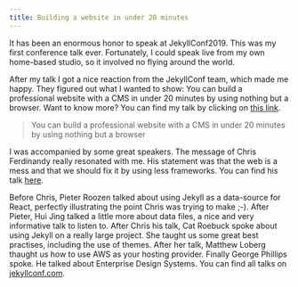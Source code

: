 ```yaml
---
title: Building a website in under 20 minutes
---
```


It has been an enormous honor to speak at JekyllConf2019. This was my first conference talk ever. Fortunately, I could speak live from my own home-based studio, so it involved no flying around the world.

After my talk I got a nice reaction from the JekyllConf team, which made me happy. They figured out what I wanted to show: You can build a professional website with a CMS in under 20 minutes by using nothing but a browser. Want to know more? You can find my talk by clicking on [this link](https://www.youtube.com/embed/_x5GWpu2ing?autoplay=1&start=14067).

> You can build a professional website with a CMS in under 20 minutes by using nothing but a browser

I was accompanied by some great speakers. The message of Chris Ferdinandy really resonated with me. His statement was that the web is a mess and that we should fix it by using less frameworks. You can find his talk [here](https://www.youtube.com/embed/_x5GWpu2ing?autoplay=1&start=9475).

Before Chris, Pieter Roozen talked about using Jekyll as a data-source for React, perfectly illustrating the point Chris was trying to make ;-). After Pieter, Hui Jing talked a little more about data files, a nice and very informative talk to listen to. After Chris his talk, Cat Roebuck spoke about using Jekyll on a really large project. She taught us some great best practises, including the use of themes. After her talk, Matthew Loberg thaught us how to use AWS as your hosting provider. Finally George Phillips spoke. He talked about Enterprise Design Systems. You can find all talks on [jekyllconf.com](https://jekyllconf.com).